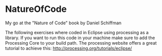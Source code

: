 NatureOfCode
============

My go at the "Nature of Code" book by Daniel Schiffman

The following exercises where coded in Eclipse using processing as a library. If you want to run this code in your machine make sure to add the Processing Core to your build path. The processing website offers a great tutorial to achieve this:  http://processing.org/tutorials/eclipse/
